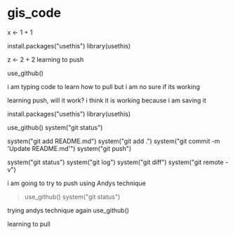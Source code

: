 # gis_code


x <- 1 + 1 

install.packages("usethis")
library(usethis)


z <- 2 + 2
learning to push

use_github()

i am typing code to learn how to pull but i am no sure if its working


learning push, will it work?
i think it is working because i am saving it



install.packages("usethis")
library(usethis)

use_github()
system("git status")

system("git add README.md")
system("git add .")
system("git commit -m 'Update README.md'")
system("git push")

system("git status")
system("git log")
system("git diff")
system("git remote -v")


i am going to try to push using Andys technique

> use_github()
system("git status")

trying andys technique again
use_github()

learning to pull
